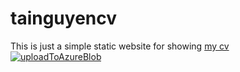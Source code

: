 # tainguyencv
This is just a simple static website for showing [my cv](https://taistorageaccount.z23.web.core.windows.net)\
[![uploadToAzureBlob](https://github.com/TaiNguyen2406/tainguyencv/actions/workflows/uploadToAzureBlob.yml/badge.svg?branch=master)](https://github.com/TaiNguyen2406/tainguyencv/actions/workflows/uploadToAzureBlob.yml)
